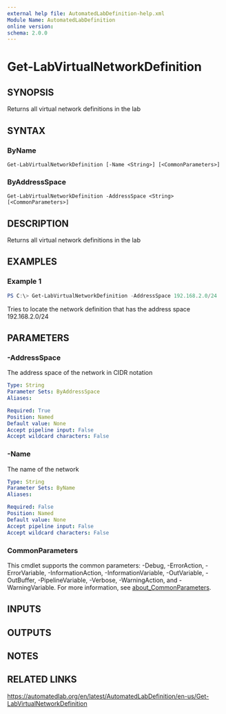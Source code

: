 ```yaml
---
external help file: AutomatedLabDefinition-help.xml
Module Name: AutomatedLabDefinition
online version:
schema: 2.0.0
---
```


# Get-LabVirtualNetworkDefinition

## SYNOPSIS
Returns all virtual network definitions in the lab

## SYNTAX

### ByName
```
Get-LabVirtualNetworkDefinition [-Name <String>] [<CommonParameters>]
```

### ByAddressSpace
```
Get-LabVirtualNetworkDefinition -AddressSpace <String> [<CommonParameters>]
```

## DESCRIPTION
Returns all virtual network definitions in the lab

## EXAMPLES

### Example 1
```powershell
PS C:\> Get-LabVirtualNetworkDefinition -AddressSpace 192.168.2.0/24
```

Tries to locate the network definition that has the address space 192.168.2.0/24

## PARAMETERS

### -AddressSpace
The address space of the network in CIDR notation

```yaml
Type: String
Parameter Sets: ByAddressSpace
Aliases:

Required: True
Position: Named
Default value: None
Accept pipeline input: False
Accept wildcard characters: False
```

### -Name
The name of the network

```yaml
Type: String
Parameter Sets: ByName
Aliases:

Required: False
Position: Named
Default value: None
Accept pipeline input: False
Accept wildcard characters: False
```

### CommonParameters
This cmdlet supports the common parameters: -Debug, -ErrorAction, -ErrorVariable, -InformationAction, -InformationVariable, -OutVariable, -OutBuffer, -PipelineVariable, -Verbose, -WarningAction, and -WarningVariable. For more information, see [about_CommonParameters](http://go.microsoft.com/fwlink/?LinkID=113216).

## INPUTS

## OUTPUTS

## NOTES

## RELATED LINKS
https://automatedlab.org/en/latest/AutomatedLabDefinition/en-us/Get-LabVirtualNetworkDefinition
